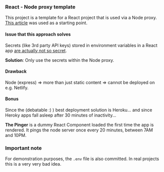 ### React - Node proxy template

This project is a template for a React project that is used via a Node proxy.  
[This article](https://dev.to/nburgess/creating-a-react-app-with-react-router-and-an-express-backend-33l3) was used as a starting point.

#### Issue that this approach solves

Secrets (like 3rd party API keys) stored in environment variables in a React app [are actually not so secret](https://medium.com/@trekinbami/using-environment-variables-in-react-6b0a99d83cf5).

**Solution**: Only use the secrets within the Node proxy.

#### Drawback

Node (express) => more than just static content => cannot be deployed on e.g. Netlify.

#### Bonus

Since the (debatable :) ) best deployment solution is Heroku... and since Heroky apps fall asleep after 30 minutes of inactivity...

**The Pinger** is a dummy React Component loaded the first time the app is rendered. It pings the node server once every 20 minutes, between 7AM and 10PM.

### Important note

For demonstration purposes, the `.env` file is also committed. In real projects this is a very very bad idea.
